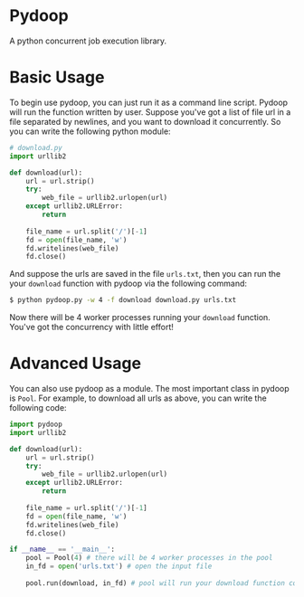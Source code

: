 Pydoop
======

A python concurrent job execution library.

Basic Usage
======

To begin use pydoop, you can just run it as a command line script. Pydoop will run the function written by user.
Suppose you've got a list of file url in a file separated by newlines, and you want to download it concurrently.
So you can write the following python module:

```python
# download.py
import urllib2

def download(url):
    url = url.strip()
    try:
        web_file = urllib2.urlopen(url)
    except urllib2.URLError:
        return
    
    file_name = url.split('/')[-1]
    fd = open(file_name, 'w')
    fd.writelines(web_file)
    fd.close()
```

And suppose the urls are saved in the file `urls.txt`, then you can run the your `download` function with pydoop via the following command:

```bash
$ python pydoop.py -w 4 -f download download.py urls.txt
```

Now there will be 4 worker processes running your `download` function. You've got the concurrency with little effort!

Advanced Usage
======

You can also use pydoop as a module. The most important class in pydoop is `Pool`. For example, to download all urls as above, you can write the following code:

```python
import pydoop
import urllib2

def download(url):
    url = url.strip()
    try:
        web_file = urllib2.urlopen(url)
    except urllib2.URLError:
        return
    
    file_name = url.split('/')[-1]
    fd = open(file_name, 'w')
    fd.writelines(web_file)
    fd.close()

if __name__ == '__main__':
    pool = Pool(4) # there will be 4 worker processes in the pool
    in_fd = open('urls.txt') # open the input file
    
    pool.run(download, in_fd) # pool will run your download function concurrently.
```
